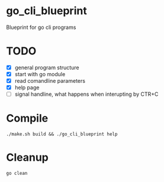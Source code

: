 # go_cli_blueprint
Blueprint for go cli programs

# TODO
- [x] general program structure 
- [x] start with go module
- [x] read comandline parameters
- [x] help page
- [ ] signal handline, what happens when interupting by CTR+C

# Compile
    ./make.sh build && ./go_cli_blueprint help

# Cleanup
    go clean
